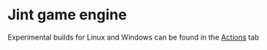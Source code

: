# Jint game engine

Experimental builds for Linux and Windows can be found in the [Actions](https://github.com/potential1energy/Jint-Game-Engine/actions) tab
